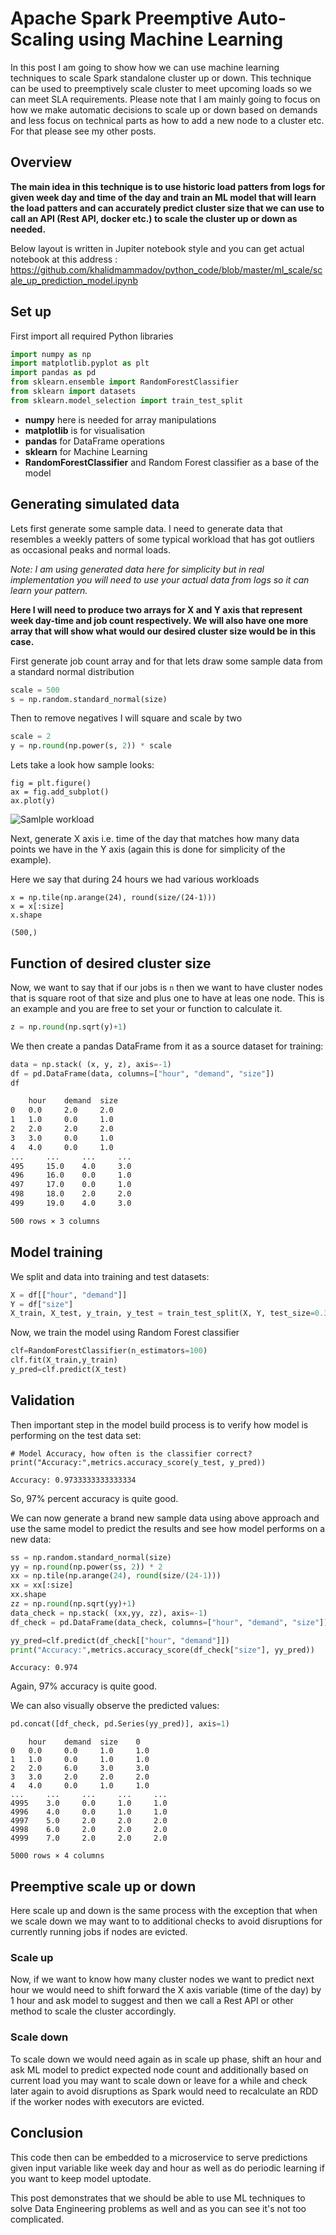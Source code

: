 # Apache Spark Preemptive Auto-Scaling using Machine Learning

In this post I am going to show how we can use machine learning
techniques to scale Spark standalone cluster up or down. This 
technique can be used to preemptively scale cluster to meet 
upcoming loads so we can meet SLA requirements.
Please note that I am mainly going to focus on how we make automatic decisions to scale
up or down based on demands and less focus on technical parts as how to add a new node to 
a cluster etc. For that please see my other posts.

## Overview 
**The main idea in this technique is to use historic load patters from logs 
for given week day and time of the day and train an ML model that will learn the load patters and
can accurately predict cluster size that we can use to call an API (Rest API, docker etc.)
to scale the cluster up or down as needed.**

Below layout is written in Jupiter notebook style and you can get actual notebook at this
address : https://github.com/khalidmammadov/python_code/blob/master/ml_scale/scale_up_prediction_model.ipynb

## Set up
First import all required Python libraries
```python
import numpy as np
import matplotlib.pyplot as plt
import pandas as pd
from sklearn.ensemble import RandomForestClassifier
from sklearn import datasets
from sklearn.model_selection import train_test_split
```
- **numpy** here is needed for array manipulations
- **matplotlib** is for visualisation
- **pandas** for DataFrame operations
- **sklearn** for Machine Learning
- **RandomForestClassifier** and Random Forest classifier as a base of the model

## Generating simulated data
Lets first generate some sample data. I need to generate data that resembles 
a weekly patters of some typical workload that has got outliers as 
occasional peaks and normal loads. 

_Note: I am using generated data here for simplicity 
but in real implementation you will need to use your actual data from logs so 
it can learn your pattern._

**Here I will need to produce two arrays for X and Y axis that represent week day-time and
job count respectively. We will also have one more array that will show what would our 
desired cluster size would be in this case.**

First generate job count array and for that lets draw some sample data 
from a standard normal distribution
```python
scale = 500
s = np.random.standard_normal(size)
```

Then to remove negatives I will square and scale by two 
```python
scale = 2
y = np.round(np.power(s, 2)) * scale
```

Lets take a look how sample looks:
```
fig = plt.figure()
ax = fig.add_subplot()
ax.plot(y)
```
![Samlple workload](../images/sample_workload.png)

Next, generate X axis i.e. time of the day that matches how many
data points we have in the Y axis (again this is done for simplicity
of the example).

Here we say that during 24 hours we had various workloads
```
x = np.tile(np.arange(24), round(size/(24-1)))
x = x[:size]
x.shape

(500,)
```
## Function of desired cluster size
Now, we want to say that if our jobs is `n` then we want to 
have cluster nodes that is square root of that size and plus one to have at leas one node.
This is an example and you are free to set your or function to calculate it.
```python
z = np.round(np.sqrt(y)+1)
```

We then create a pandas DataFrame from it as a source dataset
for training:
```python
data = np.stack( (x, y, z), axis=-1)
df = pd.DataFrame(data, columns=["hour", "demand", "size"])
df
```
```bash
 	hour 	demand 	size
0 	0.0 	2.0 	2.0
1 	1.0 	0.0 	1.0
2 	2.0 	2.0 	2.0
3 	3.0 	0.0 	1.0
4 	4.0 	0.0 	1.0
... 	... 	... 	...
495 	15.0 	4.0 	3.0
496 	16.0 	0.0 	1.0
497 	17.0 	0.0 	1.0
498 	18.0 	2.0 	2.0
499 	19.0 	4.0 	3.0

500 rows × 3 columns
```

## Model training
We split and data into training and test datasets:
```python
X = df[["hour", "demand"]]
Y = df["size"]
X_train, X_test, y_train, y_test = train_test_split(X, Y, test_size=0.3) # 70% training and 30% test
```

Now, we train the model using Random Forest classifier
```python
clf=RandomForestClassifier(n_estimators=100)
clf.fit(X_train,y_train)
y_pred=clf.predict(X_test)
```

## Validation
Then important step in the model build process is to verify
how model is performing on the test data set:
```
# Model Accuracy, how often is the classifier correct?
print("Accuracy:",metrics.accuracy_score(y_test, y_pred))
```
`Accuracy: 0.9733333333333334
`

So, 97% percent accuracy is quite good. 


We can now generate a brand new sample data using above approach 
and use the same model to predict the results and see 
how model performs on a new data:
```python
ss = np.random.standard_normal(size)
yy = np.round(np.power(ss, 2)) * 2
xx = np.tile(np.arange(24), round(size/(24-1)))
xx = xx[:size]
xx.shape
zz = np.round(np.sqrt(yy)+1)
data_check = np.stack( (xx,yy, zz), axis=-1)
df_check = pd.DataFrame(data_check, columns=["hour", "demand", "size"])

yy_pred=clf.predict(df_check[["hour", "demand"]])
print("Accuracy:",metrics.accuracy_score(df_check["size"], yy_pred))
```
`Accuracy: 0.974
`

Again, 97% accuracy is quite good.

We can also visually observe the predicted values:
```python
pd.concat([df_check, pd.Series(yy_pred)], axis=1) 
```

```
 	hour 	demand 	size 	0
0 	0.0 	0.0 	1.0 	1.0
1 	1.0 	0.0 	1.0 	1.0
2 	2.0 	6.0 	3.0 	3.0
3 	3.0 	2.0 	2.0 	2.0
4 	4.0 	0.0 	1.0 	1.0
... 	... 	... 	... 	...
4995 	3.0 	0.0 	1.0 	1.0
4996 	4.0 	0.0 	1.0 	1.0
4997 	5.0 	2.0 	2.0 	2.0
4998 	6.0 	2.0 	2.0 	2.0
4999 	7.0 	2.0 	2.0 	2.0

5000 rows × 4 columns
```

## Preemptive scale up or down

Here scale up and down is the same process with the exception that
when we scale down we may want to to additional checks to avoid 
disruptions for currently running jobs if nodes are evicted.

### Scale up
Now, if we want to know how many cluster nodes we want to predict 
next hour we would need to shift forward the X axis variable (time of the day) 
by 1 hour and ask model to suggest and then we call a Rest API or other method
to scale the cluster accordingly. 

### Scale down
To scale down we would need again as in scale up phase, 
shift an hour and ask ML model to predict expected node count
and additionally based on current load you may want to scale down or leave 
for a while and check later again to avoid disruptions as Spark would 
need to recalculate an RDD if the worker nodes with executors are evicted.

## Conclusion
This code then can be embedded to a microservice to 
serve predictions given input variable like week day and hour as well as 
do periodic learning if you want to keep model uptodate.

This post demonstrates that we should be able to use ML 
techniques to solve Data Engineering problems as well 
and as you can see it's not too complicated. 
